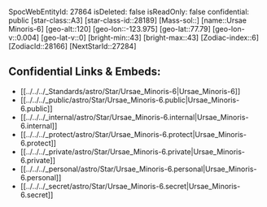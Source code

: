 ﻿---
location: [77.79,123.975,120]
type: Star
tags:
- astro/Star

---
SpocWebEntityId: 27864
isDeleted: false
isReadOnly: false
confidential: public
[star-class::A3]
[star-class-id::28189]
[Mass-sol::]
[name::Ursae Minoris-6]
[geo-alt::120]
[geo-lon::-123.975]
[geo-lat::77.79]
[geo-lon-v::0.004]
[geo-lat-v::0]
[bright-min::43]
[bright-max::43]
[Zodiac-index::6]
[ZodiacId::28166]
[NextStarId::27284]



## Confidential Links & Embeds: 
- [[../../../_Standards/astro/Star/Ursae_Minoris-6|Ursae_Minoris-6]] 
- [[../../../_public/astro/Star/Ursae_Minoris-6.public|Ursae_Minoris-6.public]] 
- [[../../../_internal/astro/Star/Ursae_Minoris-6.internal|Ursae_Minoris-6.internal]] 
- [[../../../_protect/astro/Star/Ursae_Minoris-6.protect|Ursae_Minoris-6.protect]] 
- [[../../../_private/astro/Star/Ursae_Minoris-6.private|Ursae_Minoris-6.private]] 
- [[../../../_personal/astro/Star/Ursae_Minoris-6.personal|Ursae_Minoris-6.personal]] 
- [[../../../_secret/astro/Star/Ursae_Minoris-6.secret|Ursae_Minoris-6.secret]] 
